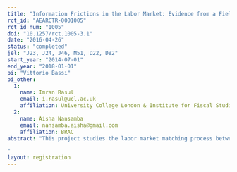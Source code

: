 ```yaml
---
title: "Information Frictions in the Labor Market: Evidence from a Field Experiment in Uganda"
rct_id: "AEARCTR-0001005"
rct_id_num: "1005"
doi: "10.1257/rct.1005-3.1"
date: "2016-04-26"
status: "completed"
jel: "J23, J24, J46, M51, D22, D82"
start_year: "2014-07-01"
end_year: "2018-01-01"
pi: "Vittorio Bassi"
pi_other:
  1:
    name: Imran Rasul
    email: i.rasul@ucl.ac.uk
    affiliation: University College London & Institute for Fiscal Studies
  2:
    name: Aisha Nansamba
    email: nansamba.aisha@gmail.com
    affiliation: BRAC
abstract: "This project studies the labor market matching process between young workers and firms in Uganda. We focus on three core aspects of this process. First, we study the relative importance of cognitive and non-cognitive skills in determining the labor market outcomes of young workers; second, we examine whether asymmetric information on the skills of youth that first enter the labor market is a significant source of inefficiency in terms of reduced employment opportunities and mismatch; third, we study whether an intervention improving the signal to potential employers on the skills of job market entrants reduces the asymmetric information problem and limits the related inefficiencies. We carry out this analysis through a randomized control trial in the Ugandan labor market. Our intervention exogenously improves the signals employers receive about a given young worker’s non-cognitive skills, and hence is intended to reduce information asymmetries during the recruitment process. We then trace the impacts this has on worker and firm outcomes.
"
layout: registration
---
```


